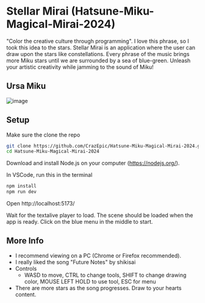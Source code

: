 # Stellar Mirai (Hatsune-Miku-Magical-Mirai-2024)

"Color the creative culture through programming". I love this phrase, so I took this idea to the stars. Stellar Mirai is an application where the user can draw upon the stars like constellations. Every phrase of the music brings more Miku stars until we are surrounded by a sea of blue-green. Unleash your artistic creativity while jamming to the sound of Miku!

## Ursa Miku

![image](https://github.com/CrazEpic/Hatsune-Miku-Magical-Mirai-2024/assets/94246004/8fd0abdc-b011-4926-89d7-d08cdb741c4a)

## Setup

Make sure the clone the repo
```bash
git clone https://github.com/CrazEpic/Hatsune-Miku-Magical-Mirai-2024.git
cd Hatsune-Miku-Magical-Mirai-2024
```

Download and install Node.js on your computer (https://nodejs.org/).

In VSCode, run this in the terminal
```bash
npm install
npm run dev
```

Open http://localhost:5173/

Wait for the textalive player to load. The scene should be loaded when the app is ready. Click on the blue menu in the middle to start.

## More Info

- I recommend viewing on a PC (Chrome or Firefox recommended).
- I really liked the song "Future Notes" by shikisai
- Controls
  - WASD to move, CTRL to change tools, SHIFT to change drawing color, MOUSE LEFT HOLD to use tool, ESC for menu
- There are more stars as the song progresses. Draw to your hearts content.
